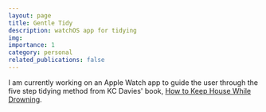 ```yaml
---
layout: page
title: Gentle Tidy
description: watchOS app for tidying
img: 
importance: 1
category: personal
related_publications: false
---
```

I am currently working on an Apple Watch app to guide the user through the five step tidying method from KC Davies' book, [How to Keep House While Drowning](https://www.strugglecare.com/books).